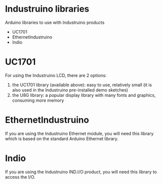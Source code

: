 # Industruino libraries
Arduino libraries to use with Industruino products
* UC1701 
* EthernetIndustruino
* Indio

# UC1701
For using the Industruino LCD, there are 2 options: 
1. the UC1701 library (available above): easy to use, relatively small (it is also used in the Industruino pre-installed demo sketches)
2. the U8G library: a popular display library with many fonts and graphics, consuming more memory

# EthernetIndustruino
If you are using the Industruino Ethernet module, you will need this library which is based on the standard Arduino Ethernet library.

# Indio
If you are using the Industruino IND.I/O product, you will need this library to access the I/O.
